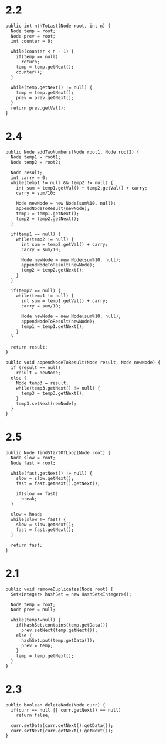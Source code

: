 2.2
===

    public int nthToLast(Node root, int n) {
      Node temp = root;
      Node prev = root;
      int counter = 0;

      while(counter < n - 1) {
        if(temp == null)
          return;
        temp = temp.getNext();
        counter++;
      }

      while(temp.getNext() != null) {
        temp = temp.getNext();
        prev = prev.getNext();
      }
      return prev.getVal();
    }

2.4
===

    public Node addTwoNumbers(Node root1, Node root2) {
      Node temp1 = root1;
      Node temp2 = root2;

      Node result;
      int carry = 0;
      while(temp1 != null && temp2 != null) {
        int sum = temp1.getVal() + temp2.getVal() + carry;
        carry = sum/10;

        Node newNode = new Node(sum%10, null);
        appendNodeToResult(newNode);
        temp1 = temp1.getNext();
        temp2 = temp2.getNext();
      }

      if(temp1 == null) {
        while(temp2 != null) {
          int sum = temp2.getVal() + carry;
          carry = sum/10;

          Node newNode = new Node(sum%10, null);
          appendNodeToResult(newNode);
          temp2 = temp2.getNext();
        }
      }

      if(temp2 == null) {
        while(temp1 != null) {
          int sum = temp1.getVal() + carry;
          carry = sum/10;

          Node newNode = new Node(sum%10, null);
          appendNodeToResult(newNode);
          temp1 = temp1.getNext();
        }
      }

      return result;
    }

    public void appendNodeToResult(Node result, Node newNode) {
      if (result == null)
        result = newNode;
      else {
        Node temp3 = result;
        while(temp3.getNext() != null) {
          temp3 = temp3.getNext();
        }
        temp3.setNext(newNode);
      }
    }

2.5
===

    public Node findStartOfLoop(Node root) {
      Node slow = root;
      Node fast = root;

      while(fast.getNext() != null) {
        slow = slow.getNext();
        fast = fast.getNext().getNext();

        if(slow == fast)
          break;
      }

      slow = head;
      while(slow != fast) {
        slow = slow.getNext();
        fast = fast.getNext();
      }

      return fast;
    }

2.1
===

    public void removeDuplicates(Node root) {
      Set<Integer> hashSet = new HashSet<Integer>();

      Node temp = root;
      Node prev = null;

      while(temp!=null) {
        if(hashSet.contains(temp.getData())
          prev.setNext(temp.getNext());
        else {
          hashSet.put(temp.getData());
          prev = temp;
        }
        temp = temp.getNext();
      }
    }

2.3
===

    public boolean deleteNode(Node curr) {
      if(curr == null || curr.getNext() == null)
        return false;

      curr.setData(curr.getNext().getData());
      curr.setNext(curr.getNext().getNext());
    }


  